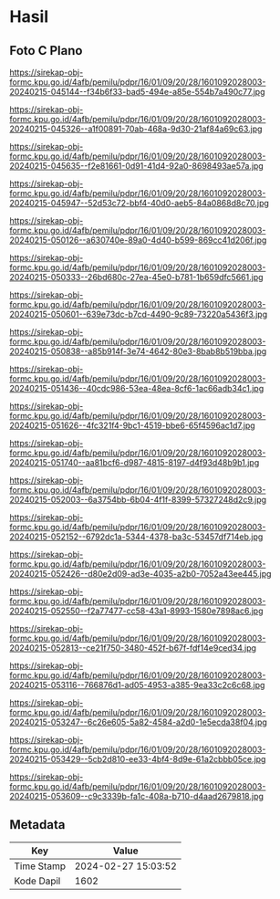 # Hasil

## Foto C Plano

https://sirekap-obj-formc.kpu.go.id/4afb/pemilu/pdpr/16/01/09/20/28/1601092028003-20240215-045144--f34b6f33-bad5-494e-a85e-554b7a490c77.jpg

https://sirekap-obj-formc.kpu.go.id/4afb/pemilu/pdpr/16/01/09/20/28/1601092028003-20240215-045326--a1f00891-70ab-468a-9d30-21af84a69c63.jpg

https://sirekap-obj-formc.kpu.go.id/4afb/pemilu/pdpr/16/01/09/20/28/1601092028003-20240215-045635--f2e81661-0d91-41d4-92a0-8698493ae57a.jpg

https://sirekap-obj-formc.kpu.go.id/4afb/pemilu/pdpr/16/01/09/20/28/1601092028003-20240215-045947--52d53c72-bbf4-40d0-aeb5-84a0868d8c70.jpg

https://sirekap-obj-formc.kpu.go.id/4afb/pemilu/pdpr/16/01/09/20/28/1601092028003-20240215-050126--a630740e-89a0-4d40-b599-869cc41d206f.jpg

https://sirekap-obj-formc.kpu.go.id/4afb/pemilu/pdpr/16/01/09/20/28/1601092028003-20240215-050333--26bd680c-27ea-45e0-b781-1b659dfc5661.jpg

https://sirekap-obj-formc.kpu.go.id/4afb/pemilu/pdpr/16/01/09/20/28/1601092028003-20240215-050601--639e73dc-b7cd-4490-9c89-73220a5436f3.jpg

https://sirekap-obj-formc.kpu.go.id/4afb/pemilu/pdpr/16/01/09/20/28/1601092028003-20240215-050838--a85b914f-3e74-4642-80e3-8bab8b519bba.jpg

https://sirekap-obj-formc.kpu.go.id/4afb/pemilu/pdpr/16/01/09/20/28/1601092028003-20240215-051436--40cdc986-53ea-48ea-8cf6-1ac66adb34c1.jpg

https://sirekap-obj-formc.kpu.go.id/4afb/pemilu/pdpr/16/01/09/20/28/1601092028003-20240215-051626--4fc321f4-9bc1-4519-bbe6-65f4596ac1d7.jpg

https://sirekap-obj-formc.kpu.go.id/4afb/pemilu/pdpr/16/01/09/20/28/1601092028003-20240215-051740--aa81bcf6-d987-4815-8197-d4f93d48b9b1.jpg

https://sirekap-obj-formc.kpu.go.id/4afb/pemilu/pdpr/16/01/09/20/28/1601092028003-20240215-052003--6a3754bb-6b04-4f1f-8399-57327248d2c9.jpg

https://sirekap-obj-formc.kpu.go.id/4afb/pemilu/pdpr/16/01/09/20/28/1601092028003-20240215-052152--6792dc1a-5344-4378-ba3c-53457df714eb.jpg

https://sirekap-obj-formc.kpu.go.id/4afb/pemilu/pdpr/16/01/09/20/28/1601092028003-20240215-052426--d80e2d09-ad3e-4035-a2b0-7052a43ee445.jpg

https://sirekap-obj-formc.kpu.go.id/4afb/pemilu/pdpr/16/01/09/20/28/1601092028003-20240215-052550--f2a77477-cc58-43a1-8993-1580e7898ac6.jpg

https://sirekap-obj-formc.kpu.go.id/4afb/pemilu/pdpr/16/01/09/20/28/1601092028003-20240215-052813--ce21f750-3480-452f-b67f-fdf14e9ced34.jpg

https://sirekap-obj-formc.kpu.go.id/4afb/pemilu/pdpr/16/01/09/20/28/1601092028003-20240215-053116--766876d1-ad05-4953-a385-9ea33c2c6c68.jpg

https://sirekap-obj-formc.kpu.go.id/4afb/pemilu/pdpr/16/01/09/20/28/1601092028003-20240215-053247--6c26e605-5a82-4584-a2d0-1e5ecda38f04.jpg

https://sirekap-obj-formc.kpu.go.id/4afb/pemilu/pdpr/16/01/09/20/28/1601092028003-20240215-053429--5cb2d810-ee33-4bf4-8d9e-61a2cbbb05ce.jpg

https://sirekap-obj-formc.kpu.go.id/4afb/pemilu/pdpr/16/01/09/20/28/1601092028003-20240215-053609--c9c3339b-fa1c-408a-b710-d4aad2679818.jpg


## Metadata

| Key        | Value               |
| ---------- | ------------------- |
| Time Stamp | 2024-02-27 15:03:52 |
| Kode Dapil | 1602                |



